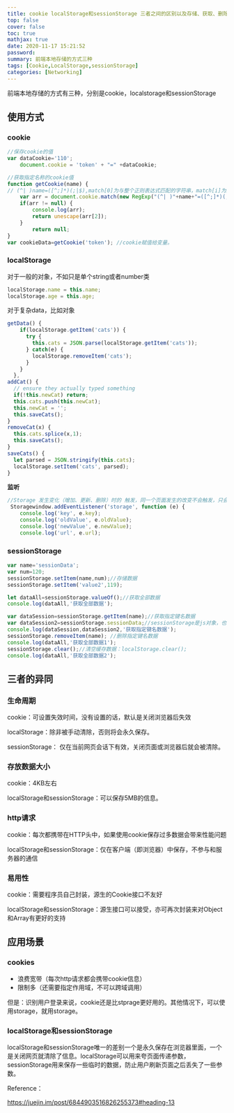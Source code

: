 ```yaml
---
title: cookie localStorage和sessionStorage 三者之间的区别以及存储、获取、删除等使用方式
top: false
cover: false
toc: true
mathjax: true
date: 2020-11-17 15:21:52
password:
summary: 前端本地存储的方式三种
tags: [Cookie,LocalStorage,sessionStorage]
categories: [Networking]
---
```


前端本地存储的方式有三种，分别是cookie，localstorage和sessionStorage 

## 使用方式

### cookie

```js
//保存cookie的值 
var dataCookie='110';
    document.cookie = 'token' + "=" +dataCookie; 

//获取指定名称的cookie值
function getCookie(name) { 
// (^| )name=([^;]*)(;|$),match[0]为与整个正则表达式匹配的字符串，match[i]为正则表达式捕获数组相匹配的数组；
    var arr = document.cookie.match(new RegExp("(^| )"+name+"=([^;]*)(;|$)"));
    if(arr != null) {
        console.log(arr);
        return unescape(arr[2]);
    }
        return null;
}
var cookieData=getCookie('token'); //cookie赋值给变量。
```

### localStorage

对于一般的对象，不如只是单个string或者number类
```js
localStorage.name = this.name;      
localStorage.age = this.age;
```
对于复杂data，比如对象

```js
getData() {
    if(localStorage.getItem('cats')) {
      try {
        this.cats = JSON.parse(localStorage.getItem('cats'));
      } catch(e) {
        localStorage.removeItem('cats');
      }
    }
  }, 
addCat() {
  // ensure they actually typed something
  if(!this.newCat) return;
  this.cats.push(this.newCat);
  this.newCat = '';
  this.saveCats();
}
removeCat(x) {
  this.cats.splice(x,1);
  this.saveCats();
}
saveCats() {
  let parsed = JSON.stringify(this.cats);
  localStorage.setItem('cats', parsed);
}
```
**监听**　　

```javascript
//Storage 发生变化（增加、更新、删除）时的 触发，同一个页面发生的改变不会触发，只会监听同一域名下其他页面改变
 Storagewindow.addEventListener('storage', function (e) {　 
    console.log('key', e.key); 
    console.log('oldValue', e.oldValue);　　
    console.log('newValue', e.newValue); 
    console.log('url', e.url);
```

### sessionStorage

```js
var name='sessionData';
var num=120;
sessionStorage.setItem(name,num);//存储数据
sessionStorage.setItem('value2',119);

let dataAll=sessionStorage.valueOf();//获取全部数据
console.log(dataAll,'获取全部数据');

var dataSession=sessionStorage.getItem(name);//获取指定键名数据
var dataSession2=sessionStorage.sessionData;//sessionStorage是js对象，也可以使用key的方式来获取值
console.log(dataSession,dataSession2,'获取指定键名数据');
sessionStorage.removeItem(name); //删除指定键名数据
console.log(dataAll,'获取全部数据1');
sessionStorage.clear();//清空缓存数据：localStorage.clear();
console.log(dataAll,'获取全部数据2');  
```



## 三者的异同

### 生命周期

cookie：可设置失效时间，没有设置的话，默认是关闭浏览器后失效

localStorage：除非被手动清除，否则将会永久保存。

sessionStorage： 仅在当前网页会话下有效，关闭页面或浏览器后就会被清除。

### 存放数据大小

cookie：4KB左右

localStorage和sessionStorage：可以保存5MB的信息。

### http请求

cookie：每次都携带在HTTP头中，如果使用cookie保存过多数据会带来性能问题

localStorage和sessionStorage：仅在客户端（即浏览器）中保存，不参与和服务器的通信

### 易用性

cookie：需要程序员自己封装，源生的Cookie接口不友好

localStorage和sessionStorage：源生接口可以接受，亦可再次封装来对Object和Array有更好的支持

## 应用场景

### cookies

- 浪费宽带（每次http请求都会携带cookie信息）
- 限制多（还需要指定作用域，不可以跨域调用）

但是：识别用户登录来说，cookie还是比stprage更好用的。其他情况下，可以使用storage，就用storage。

### localStorage和sessionStorage

localStorage和sessionStorage唯一的差别一个是永久保存在浏览器里面，一个是关闭网页就清除了信息。localStorage可以用来夸页面传递参数，sessionStorage用来保存一些临时的数据，防止用户刷新页面之后丢失了一些参数。

Reference：

https://juejin.im/post/6844903516826255373#heading-13